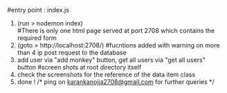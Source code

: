 #entry point : index.js <br />
1. (run > nodemon index) <br />
#There is only one html page served at port 2708 which contains the required form <br />
2. (goto > http://localhost:2708/)
#fucntions added with warning on more than 4 ip post request to the database
3. add user via "add monkey" button, get all users via "get all users" button 
#screen shots at root directory itself 
4. check the screenshots for the reference of the data item class 
5. done ! 
/*
ping on karankanojia2708@gmail.com for further queries 
*/
